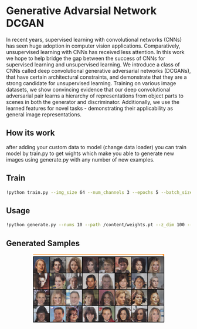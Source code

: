 # Generative Advarsial Network DCGAN
In recent years, supervised learning with convolutional networks (CNNs) has seen huge adoption in computer vision applications. Comparatively, unsupervised learning with CNNs has received less attention. In this work we hope to help bridge the gap between the success of CNNs for supervised learning and unsupervised learning. We introduce a class of CNNs called deep convolutional generative adversarial networks (DCGANs), that have certain architectural constraints, and demonstrate that they are a strong candidate for unsupervised learning. Training on various image datasets, we show convincing evidence that our deep convolutional adversarial pair learns a hierarchy of representations from object parts to scenes in both the generator and discriminator. Additionally, we use the learned features for novel tasks - demonstrating their applicability as general image representations.

## How its work
after adding your custom data to model (change data loader) you can train model by train.py to get wights which make you able to generate new images using generate.py with any number of new examples.

## Train

```bash
!python train.py --img_size 64 --num_channels 3 --epochs 5 --batch_size 128 --z_dim 100 --data_path "/content/img_align_celeba/"
```
## Usage

```bash
!python generate.py --nums 10 --path /content/weights.pt --z_dim 100 --num_channels 3 --img_size 64
```
## Generated Samples
<p align="center">
    <img src="../assets/faces.PNG" width="360"\>
</p>

